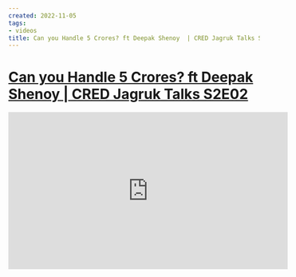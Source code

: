 ```yaml
---
created: 2022-11-05
tags:
- videos
title: Can you Handle 5 Crores? ft Deepak Shenoy  | CRED Jagruk Talks S2E02
---
```

   
# [Can you Handle 5 Crores? ft Deepak Shenoy  | CRED Jagruk Talks S2E02](https://youtu.be/ijj4J7ouk-g)   
   
<iframe width="560" height="315" src="https://www.youtube.com/embed/ijj4J7ouk-g" title="YouTube video player" frameborder="0" allow="accelerometer; autoplay; clipboard-write; encrypted-media; gyroscope; picture-in-picture" allowfullscreen></iframe>